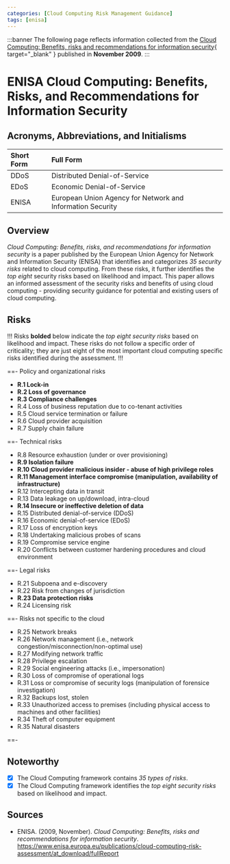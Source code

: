 ```yaml
---
categories: [Cloud Computing Risk Management Guidance]
tags: [enisa]
---
```


:::banner
The following page reflects information collected from the [Cloud Computing: Benefits, risks and recommendations for information security](https://www.enisa.europa.eu/publications/cloud-computing-risk-assessment/at_download/fullReport){ target="_blank" } published in **November 2009**.
:::

# ENISA Cloud Computing: Benefits, Risks, and Recommendations for Information Security

## Acronyms, Abbreviations, and Initialisms

Short Form | Full Form
:--- | :---
DDoS | Distributed Denial-of-Service
EDoS | Economic Denial-of-Service
ENISA | European Union Agency for Network and Information Security

## Overview

*Cloud Computing: Benefits, risks, and recommendations for information security* is a paper published by the European Union Agency for Network and Information Security (ENISA) that identifies and categorizes *35 security risks* related to cloud computing. From these risks, it further identifies the *top eight* security risks based on likelihood and impact. This paper allows an informed assessment of the security risks and benefits of using cloud computing - providing security guidance for potential and existing users of cloud computing.

## Risks

!!!
Risks **bolded** below indicate the *top eight security risks* based on likelihood and impact. These risks do not follow a specific order of criticality; they are just eight of the most important cloud computing specific risks identified during the assessment.
!!!

==- Policy and organizational risks

- **R.1 Lock-in**
- **R.2 Loss of governance**
- **R.3 Compliance challenges**
- R.4 Loss of business reputation due to co-tenant activities
- R.5 Cloud service termination or failure
- R.6 Cloud provider acquisition
- R.7 Supply chain failure

==- Technical risks

- R.8 Resource exhaustion (under or over provisioning)
- **R.9 Isolation failure**
- **R.10 Cloud provider malicious insider - abuse of high privilege roles**
- **R.11 Management interface compromise (manipulation, availability of infrastructure)**
- R.12 Intercepting data in transit
- R.13 Data leakage on up/download, intra-cloud
- **R.14 Insecure or ineffective deletion of data**
- R.15 Distributed denial-of-service (DDoS)
- R.16 Economic denial-of-service (EDoS)
- R.17 Loss of encryption keys
- R.18 Undertaking malicious probes of scans
- R.19 Compromise service engine
- R.20 Conflicts between customer hardening procedures and cloud environment

==- Legal risks

- R.21 Subpoena and e-discovery
- R.22 Risk from changes of jurisdiction
- **R.23 Data protection risks**
- R.24 Licensing risk

==- Risks not specific to the cloud

- R.25 Network breaks
- R.26 Network management (i.e., network congestion/misconnection/non-optimal use)
- R.27 Modifying network traffic
- R.28 Privilege escalation
- R.29 Social engineering attacks (i.e., impersonation)
- R.30 Loss of compromise of operational logs
- R.31 Loss or compromise of security logs (manipulation of forensice investigation)
- R.32 Backups lost, stolen
- R.33 Unauthorized access to premises (including physical access to machines and other facilities)
- R.34 Theft of computer equipment
- R.35 Natural disasters

==-

## Noteworthy

- [x] The Cloud Computing framework contains *35 types of risks*.
- [x] The Cloud Computing framework identifies the *top eight security risks* based on likelihood and impact.

## Sources

- ENISA. (2009, November). *Cloud Computing: Benefits, risks and recommendations for information security*. https://www.enisa.europa.eu/publications/cloud-computing-risk-assessment/at_download/fullReport